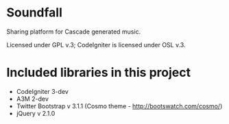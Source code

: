 Soundfall
=========

Sharing platform for Cascade generated music.

Licensed under GPL v.3; CodeIgniter is licensed under OSL v.3.

Included libraries in this project
==================================

* CodeIgniter 3-dev
* A3M 2-dev
* Twitter Bootstrap v 3.1.1 (Cosmo theme - http://bootswatch.com/cosmo/)
* jQuery v 2.1.0
